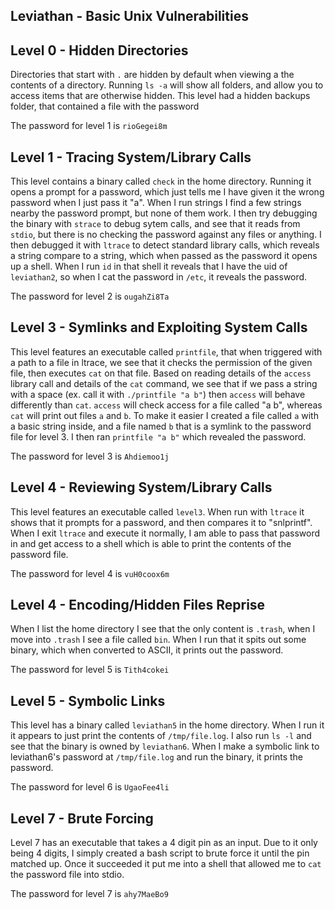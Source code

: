 ## Leviathan - Basic Unix Vulnerabilities

## Level 0 - Hidden Directories

Directories that start with `.` are hidden by default when viewing a the contents of a directory. Running `ls -a` will show all folders, and allow you to access items that are otherwise hidden. This level had a hidden backups folder, that contained a file with the password

The password for level 1 is `rioGegei8m`

## Level 1 - Tracing System/Library Calls

This level contains a binary called `check` in the home directory. Running it opens a prompt for a password, which just tells me I have given it the wrong password when I just pass it "a". When I run strings I find a few strings nearby the password prompt, but none of them work. I then try debugging the binary with `strace` to debug sytem calls, and see that it reads from `stdio`, but there is no checking the password against any files or anything. I then debugged it with `ltrace` to detect standard library calls, which reveals a string compare to a string, which when passed as the password it opens up a shell. When I run `id` in that shell it reveals that I have the uid of `leviathan2`, so when I cat the password in `/etc`, it reveals the password.

The password for level 2 is `ougahZi8Ta`

## Level 3 - Symlinks and Exploiting System Calls

This level features an executable called `printfile`, that when triggered with a path to a file in ltrace, we see that it checks the permission of the given file, then executes `cat` on that file. Based on reading details of the `access` library call and details of the `cat` command, we see that if we pass a string with a space (ex. call it with `./printfile "a b"`) then `access` will behave differently than `cat`. `access` will check access for a file called "a b", whereas `cat` will print out files `a` and `b`. To make it easier I created a file called `a` with a basic string inside, and a file named `b` that is a symlink to the password file for level 3. I then ran `printfile "a b"` which revealed the password.

The password for level 3 is `Ahdiemoo1j`

## Level 4 - Reviewing System/Library Calls

This level features an executable called `level3`. When run with `ltrace` it shows that it prompts for a password, and then compares it to "snlprintf". When I exit `ltrace` and execute it normally, I am able to pass that password in and get access to a shell which is able to print the contents of the password file.

The password for level 4 is `vuH0coox6m`

## Level 4 - Encoding/Hidden Files Reprise

When I list the home directory I see that the only content is `.trash`, when I move into `.trash` I see a file called `bin`. When I run that it spits out some binary, which when converted to ASCII, it prints out the password.

The password for level 5 is `Tith4cokei`

## Level 5 - Symbolic Links

This level has a binary called `leviathan5` in the home directory. When I run it it appears to just print the contents of `/tmp/file.log`. I also run `ls -l` and see that the binary is owned by `leviathan6`. When I make a symbolic link to leviathan6's password at `/tmp/file.log` and run the binary, it prints the password.

The password for level 6 is `UgaoFee4li`

## Level 7 - Brute Forcing

Level 7 has an executable that takes a 4 digit pin as an input. Due to it only being 4 digits, I simply created a bash script to brute force it until the pin matched up. Once it succeeded it put me into a shell that allowed me to `cat` the password file into stdio.

The password for level 7 is `ahy7MaeBo9`
